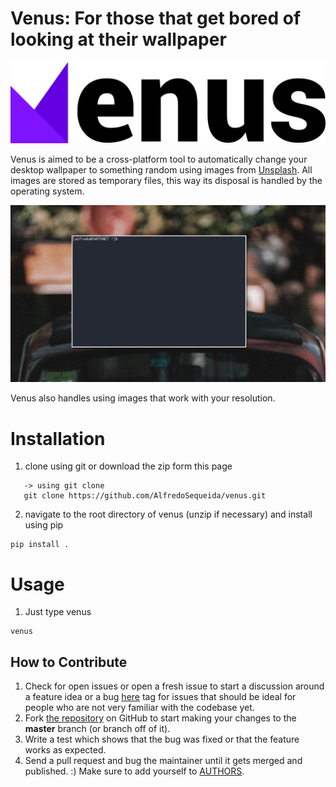 Venus: For those that get bored of looking at their wallpaper 
===============================================================

![Venus](https://github.com/AlfredoSequeida/venus/raw/master/artwork/venus.png)

Venus is aimed to be a cross-platform tool to automatically change your desktop wallpaper to something random using images from [Unsplash](https://unsplash.com/). All images are stored as temporary files, this way its disposal is handled by the operating system. 

![Venus_Demo](https://github.com/AlfredoSequeida/venus/raw/master/artwork/venus_demo.gif)

Venus also handles using images that work with your resolution.

# Installation
 1) clone using git or download the zip form this page
 ```
    -> using git clone
    git clone https://github.com/AlfredoSequeida/venus.git
 ```
 
 2) navigate to the root directory of venus (unzip if necessary) and install using pip
 
 ```
 pip install .
```


# Usage
 1) Just type venus
 
 ```
 venus 
 ```
 
 How to Contribute
-----------------

1.  Check for open issues or open a fresh issue to start a discussion
    around a feature idea or a bug [here](https://github.com/venus/venus/issues)
    tag for issues that should be ideal for people who are not very familiar with the codebase yet.
2.  Fork [the repository](https://github.com/alfredosequeida/venus) on
    GitHub to start making your changes to the **master** branch (or branch off of it).
3.  Write a test which shows that the bug was fixed or that the feature
    works as expected.
4.  Send a pull request and bug the maintainer until it gets merged and
    published. :) Make sure to add yourself to
    [AUTHORS](https://github.com/AlfredoSequeida/venus/blob/master/AUTHORS).
